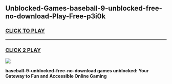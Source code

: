 
## Unblocked-Games-baseball-9-unblocked-free-no-download-Play-Free-p3i0k
<h3>
<a href="https://premium76.site?title=baseball-9-unblocked-free-no-download&ref=21A">CLICK TO PLAY</a></h3>
<hr>

<h3>
<a href="https://premium76.site?title=baseball-9-unblocked-free-no-download&ref=21A">CLICK 2 PLAY</a>
  
</h3>

<a href="https://premium76.site?title=baseball-9-unblocked-free-no-download&ref=21A"><img src="https://clearcache.store/games.png"></a>


**baseball-9-unblocked-free-no-download games unblocked: Your Gateway to Fun and Accessible Online Gaming**

